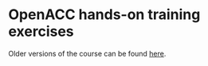 # OpenACC hands-on training exercises

Older versions of the course can be found [here](https://github.com/vkarak/openacc-training/releases).
